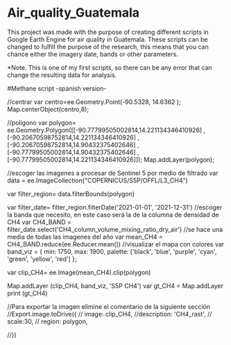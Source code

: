 # Air_quality_Guatemala
This project was made with the purpose of creating different scripts in Google Earth Engine for air quality in Guatemala. These scripts can be changed to fulfill the purpose of the research, this means that you can chance either the imagery date, bands or other parameters. 


*Note. This is one of my first scripts, so there can be any error that can change the resulting data for analysis. 

#Methane script -spanish version-

//centrar
var centro=ee.Geometry.Point(-90.5328, 14.6362 );
Map.centerObject(centro,8);

//poligono
var polygon= ee.Geometry.Polygon([[-90.77799505002814,14.221134346410926]
,[-90.20670598752814,14.221134346410926]
,[-90.20670598752814,14.90432375402646]
,[-90.77799505002814,14.90432375402646]
,[-90.77799505002814,14.221134346410926]]);
Map.addLayer(polygon);

//escoger las imagenes a procesar de Sentinel 5 por medio de filtrado
var data = ee.ImageCollection("COPERNICUS/S5P/OFFL/L3_CH4")

var filter_region= data.filterBounds(polygon)

var filter_date= filter_region.filterDate('2021-01-01', '2021-12-31')
//escoger la banda que necesito, en este caso será la de la columna de densidad de CH4
var CH4_BAND = filter_date.select('CH4_column_volume_mixing_ratio_dry_air')
//se hace una media de todas las imagenes del año
var mean_CH4 = CH4_BAND.reduce(ee.Reducer.mean())
//visualizar el mapa con colores
var band_viz = {
  min: 1750,
  max: 1900,
  palette: ['black', 'blue', 'purple', 'cyan', 'green', 'yellow', 'red']
};

var clip_CH4= ee.Image(mean_CH4).clip(polygon)

Map.addLayer (clip_CH4, band_viz, 'S5P CH4')
var gt_CH4 = Map.addLayer
print (gt_CH4)

//Para exportar la imagen elimine el comentario de la siguiente sección
//Export.image.toDrive({
 // image: clip_CH4,
  //description: 'CH4_rast',
 // scale:30,
 // region: polygon,
  
//})
